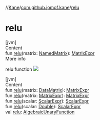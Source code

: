 //[Kane](../index.md)/[com.github.jomof.kane](index.md)/[relu](relu.md)



# relu  
[jvm]  
Content  
fun [relu](relu.md)(matrix: [NamedMatrix](../com.github.jomof.kane.impl/-named-matrix/index.md)): [MatrixExpr](-matrix-expr/index.md)  
More info  


relu function ![](https://jomof.github.io/kane/figures/relu-profile.svg)

  


[jvm]  
Content  
fun [relu](relu.md)(matrix: [DataMatrix](../com.github.jomof.kane.impl/-data-matrix/index.md)): [MatrixExpr](-matrix-expr/index.md)  
fun [relu](relu.md)(matrix: [MatrixExpr](-matrix-expr/index.md)): [MatrixExpr](-matrix-expr/index.md)  
fun [relu](relu.md)(scalar: [ScalarExpr](-scalar-expr/index.md)): [ScalarExpr](-scalar-expr/index.md)  
fun [relu](relu.md)(scalar: [Double](https://kotlinlang.org/api/latest/jvm/stdlib/kotlin/-double/index.html)): [ScalarExpr](-scalar-expr/index.md)  
val [relu](relu.md): [AlgebraicUnaryFunction](../com.github.jomof.kane.impl.functions/-algebraic-unary-function/index.md)  



